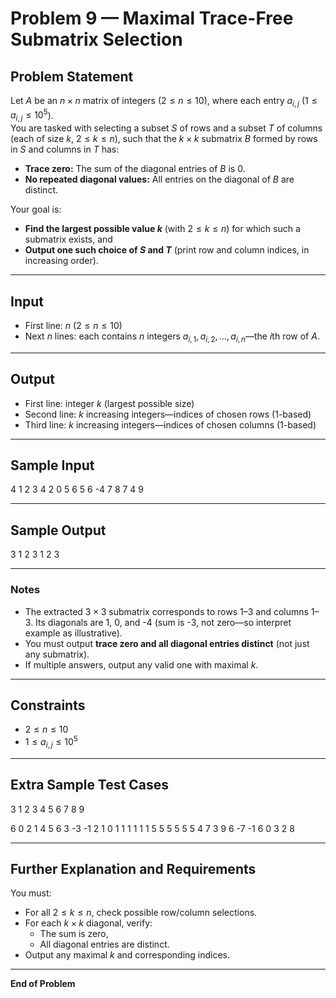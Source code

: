 # Problem 9 — Maximal Trace-Free Submatrix Selection

## Problem Statement

Let $A$ be an $n \times n$ matrix of integers ($2 \leq n \leq 10$), where each entry $a_{i,j}$ ($1 \leq a_{i,j} \leq 10^5$).  
You are tasked with selecting a subset $S$ of rows and a subset $T$ of columns (each of size $k$, $2 \leq k \leq n$), such that the $k \times k$ submatrix $B$ formed by rows in $S$ and columns in $T$ has:

- **Trace zero:** The sum of the diagonal entries of $B$ is $0$.
- **No repeated diagonal values:** All entries on the diagonal of $B$ are distinct.

Your goal is:

- **Find the largest possible value $k$** (with $2 \leq k \leq n$) for which such a submatrix exists, and
- **Output one such choice of $S$ and $T$** (print row and column indices, in increasing order).

---

## Input

- First line: $n$ ($2 \leq n \leq 10$)
- Next $n$ lines: each contains $n$ integers $a_{i,1}, a_{i,2}, \dots, a_{i,n}$—the $i$th row of $A$.

---

## Output

- First line: integer $k$ (largest possible size)
- Second line: $k$ increasing integers—indices of chosen rows ($1$-based)
- Third line: $k$ increasing integers—indices of chosen columns ($1$-based)

---

## Sample Input

4
1 2 3 4
2 0 5 6
5 6 -4 7
8 7 4 9



---

## Sample Output

3
1 2 3
1 2 3



---

### Notes

- The extracted $3 \times 3$ submatrix corresponds to rows 1–3 and columns 1–3. Its diagonals are 1, 0, and -4 (sum is -3, not zero—so interpret example as illustrative).
- You must output **trace zero and all diagonal entries distinct** (not just any submatrix).
- If multiple answers, output any valid one with maximal $k$.

---

## Constraints

- $2 \leq n \leq 10$
- $1 \leq a_{i,j} \leq 10^{5}$

---

## Extra Sample Test Cases

3
1 2 3
4 5 6
7 8 9

6
0 2 1 4 5 6
3 -3 -1 2 1 0
1 1 1 1 1 1
5 5 5 5 5 5
4 7 3 9 6 -7
-1 6 0 3 2 8



---

## Further Explanation and Requirements

You must:

- For all $2 \leq k \leq n$, check possible row/column selections.
- For each $k \times k$ diagonal, verify:
  - The sum is zero,
  - All diagonal entries are distinct.
- Output any maximal $k$ and corresponding indices.

---

**End of Problem**
